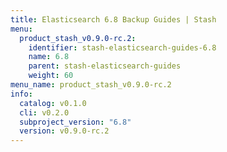 ```yaml
---
title: Elasticsearch 6.8 Backup Guides | Stash
menu:
  product_stash_v0.9.0-rc.2:
    identifier: stash-elasticsearch-guides-6.8
    name: 6.8
    parent: stash-elasticsearch-guides
    weight: 60
menu_name: product_stash_v0.9.0-rc.2
info:
  catalog: v0.1.0
  cli: v0.2.0
  subproject_version: "6.8"
  version: v0.9.0-rc.2
---
```


